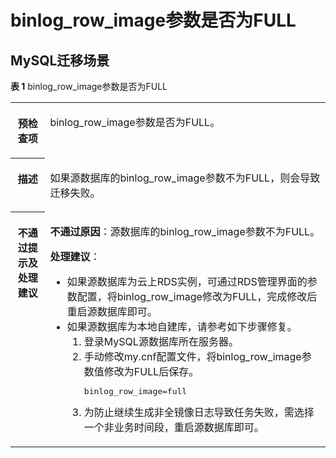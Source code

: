 # binlog\_row\_image参数是否为FULL<a name="drs_11_0064"></a>

## MySQL迁移场景<a name="section1747511100511"></a>

**表 1**  binlog\_row\_image参数是否为FULL

<a name="table195653327432"></a>
<table><tbody><tr id="row7565632164318"><th class="firstcol" valign="top" width="11%" id="mcps1.2.3.1.1"><p id="p11565132194313"><a name="p11565132194313"></a><a name="p11565132194313"></a><strong id="b6565203254311"><a name="b6565203254311"></a><a name="b6565203254311"></a>预检查项</strong></p>
</th>
<td class="cellrowborder" valign="top" width="89%" headers="mcps1.2.3.1.1 "><p id="p3565133234318"><a name="p3565133234318"></a><a name="p3565133234318"></a>binlog_row_image参数是否为FULL。</p>
</td>
</tr>
<tr id="row145651232104317"><th class="firstcol" valign="top" width="11%" id="mcps1.2.3.2.1"><p id="p5565173224315"><a name="p5565173224315"></a><a name="p5565173224315"></a><strong id="b556573254316"><a name="b556573254316"></a><a name="b556573254316"></a>描述</strong></p>
</th>
<td class="cellrowborder" valign="top" width="89%" headers="mcps1.2.3.2.1 "><p id="p656563214319"><a name="p656563214319"></a><a name="p656563214319"></a>如果源数据库的binlog_row_image参数不为FULL，则会导致迁移失败。</p>
</td>
</tr>
<tr id="row45652032164319"><th class="firstcol" valign="top" width="11%" id="mcps1.2.3.3.1"><p id="p1556583254317"><a name="p1556583254317"></a><a name="p1556583254317"></a><strong id="b6565832204317"><a name="b6565832204317"></a><a name="b6565832204317"></a>不通过提示及<strong id="b55807361765"><a name="b55807361765"></a><a name="b55807361765"></a>处理建议</strong></strong></p>
</th>
<td class="cellrowborder" valign="top" width="89%" headers="mcps1.2.3.3.1 "><p id="p13539173216514"><a name="p13539173216514"></a><a name="p13539173216514"></a><strong id="b125393322510"><a name="b125393322510"></a><a name="b125393322510"></a>不通过原因</strong>：源数据库的binlog_row_image参数不为FULL。</p>
<p id="p1512182855417"><a name="p1512182855417"></a><a name="p1512182855417"></a><strong id="b204711145585"><a name="b204711145585"></a><a name="b204711145585"></a>处理建议</strong>：</p>
<a name="ul17471165020216"></a><a name="ul17471165020216"></a><ul id="ul17471165020216"><li>如果源数据库为云上RDS实例，可通过RDS管理界面的参数配置，将binlog_row_image修改为FULL，完成修改后重启源数据库即可。</li><li>如果源数据库为本地自建库，请参考如下步骤修复。<a name="ol12742027192719"></a><a name="ol12742027192719"></a><ol id="ol12742027192719"><li>登录MySQL源数据库所在服务器。</li><li>手动修改my.cnf配置文件，将binlog_row_image参数值修改为FULL后保存。<pre class="codeblock" id="codeblock146081655172710"><a name="codeblock146081655172710"></a><a name="codeblock146081655172710"></a>binlog_row_image=full</pre>
</li><li>为防止继续生成非全镜像日志导致任务失败，需选择一个非业务时间段，重启源数据库即可。</li></ol>
</li></ul>
</td>
</tr>
</tbody>
</table>

